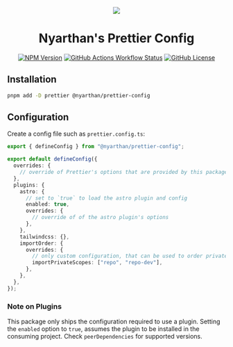 <p align="center">
  <img src="https://raw.githubusercontent.com/prettier/prettier-logo/refs/heads/master/images/prettier-wide-dark.svg" />
  <h1 align="center">Nyarthan's Prettier Config</h1>
</p>

<div align="center">

[![NPM Version](https://img.shields.io/npm/v/%40nyarthan%2Fprettier-config?style=for-the-badge&logo=npm&logoColor=%23fff&label=npm&labelColor=cd0000&color=%23fff)](https://www.npmjs.com/@nyarthan/prettier-config)
[![GitHub Actions Workflow Status](https://img.shields.io/github/actions/workflow/status/nyarthan/prettier-config/ci.yaml?branch=master&style=for-the-badge&logo=github&logoColor=%23fff&label=CI&labelColor=%23151b23)](https://github.com/nyarthan/prettier-config/actions/workflows/ci.yaml)
[![GitHub License](https://img.shields.io/github/license/nyarthan/prettier-config?style=for-the-badge&labelColor=%23151b23&color=%23f0f6fc)](./LICENSE)

</div>

## Installation

```sh
pnpm add -D prettier @nyarthan/prettier-config
```

## Configuration

Create a config file such as `prettier.config.ts`:

```typescript
export { defineConfig } from "@nyarthan/prettier-config";

export default defineConfig({
  overrides: {
    // override of Prettier's options that are provided by this package
  },
  plugins: {
    astro: {
      // set to `true` to load the astro plugin and config
      enabled: true,
      overrides: {
        // override of of the astro plugin's options
      },
    },
    tailwindcss: {},
    importOrder: {
      overrides: {
        // only custom configuration, that can be used to order private imports in a monorepo
        importPrivateScopes: ["repo", "repo-dev"],
      },
    },
  },
});
```

### Note on Plugins

This package only ships the configuration required to use a plugin.
Setting the `enabled` option to `true`, assumes the plugin to be installed in the consuming project.
Check `peerDependencies` for supported versions.
